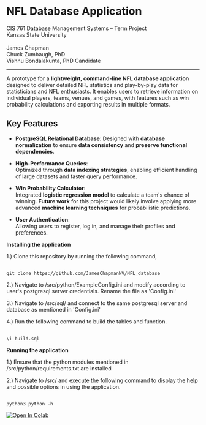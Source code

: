 # NFL Database Application <br>
CIS 761 Database Management Systems – Term Project <br>
Kansas State University <br>
<br>
James Chapman <br>
Chuck Zumbaugh, PhD <br>
Vishnu Bondalakunta, PhD Candidate <br>

---

A prototype for a **lightweight, command-line NFL database application** designed to deliver detailed NFL statistics and play-by-play data for statisticians and NFL enthusiasts. It enables users to retrieve information on individual players, teams, venues, and games, with features such as win probability calculations and exporting results in multiple formats.

## Key Features
- **PostgreSQL Relational Database**:
  Designed with **database normalization** to ensure **data consistency** and **preserve functional dependencies**.
  
- **High-Performance Queries**:  
  Optimized through **data indexing strategies**, enabling efficient handling of large datasets and faster query performance.

- **Win Probability Calculator**:  
  Integrated **logistic regression model** to calculate a team's chance of winning. **Future work** for this project would likely involve applying more advanced **machine learning techniques** for probabilistic predictions.

- **User Authentication**:  
  Allowing users to register, log in, and manage their profiles and preferences.



**Installing the application**

1.) Clone this repository by running the following command,

##
    git clone https://github.com/JamesChapmanNV/NFL_database

2.) Navigate to /src/python/ExampleConfig.ini and modify according to user's postgresql server credentials. Rename the file as 'Config.ini'

3.) Navigate to /src/sql/ and connect to the same postgresql server and database as mentioned in 'Config.ini'

4.) Run the following command to build the tables and function.

##
    \i build.sql

**Running the application**

1.) Ensure that the python modules mentioned in /src/python/requirements.txt are installed

2.) Navigate to /src/ and execute the following command to display the help and possible options in using the application.
##
    python3 python -h
    

<a target="_blank" href="https://colab.research.google.com/github/JamesChapmanNV/NFL_database/blob/main/data/ESPN_WebScraping.ipynb">
  <img src="https://colab.research.google.com/assets/colab-badge.svg" alt="Open In Colab"/>
</a>
